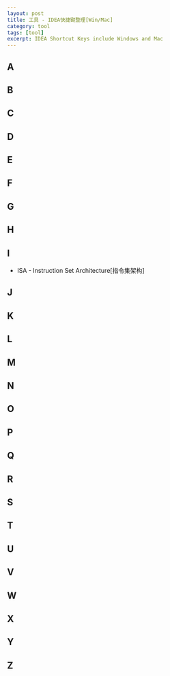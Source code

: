 ```yaml
---
layout: post
title: 工具 - IDEA快捷键整理[Win/Mac]
category: tool
tags: [tool]
excerpt: IDEA Shortcut Keys include Windows and Mac
---
```


## A


## B


## C


## D


## E


## F


## G


## H


## I

- ISA - Instruction Set Architecture[指令集架构]


## J


## K


## L


## M


## N


## O


## P


## Q


## R


## S


## T


## U


## V


## W


## X


## Y


## Z

